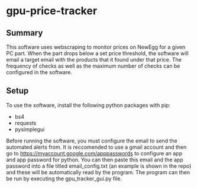 # gpu-price-tracker

## Summary

This software uses webscraping to monitor prices on NewEgg for a given PC part. When the part drops below a set price threshold, the software will email a target email with the products that it found under that price. The frequency of checks as well as the maximum number of checks can be configured in the software.

## Setup

To use the software, install the following python packages with pip:

- bs4
- requests
- pysimplegui
  
Before running the software, you must configure the email to send the automated alerts from. It is reccomended to use a gmail account and then go to https://myaccount.google.com/apppasswords to configure an app and app password for python. You can then paste this email and the app password into a file titled email_config.txt (an example is shown in the repo) and these will be automatically read by the program.
The program can then be run by executing the gpu_tracker_gui.py file.

